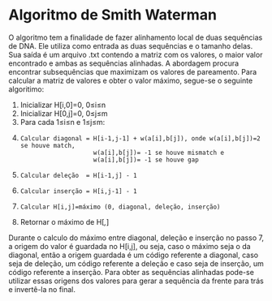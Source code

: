 # Algoritmo de Smith Waterman
O algoritmo tem a finalidade de fazer alinhamento local de duas sequências de DNA. Ele utiliza como entrada as duas sequências e o tamanho delas. Sua saída é um arquivo .txt contendo a matriz com os valores, o maior valor encontrado e ambas as sequências alinhadas. 
A abordagem procura encontrar subsequências que maximizam os valores de pareamento. Para calcular a matriz de valores e obter o valor máximo, segue-se o seguinte algoritimo:

1. Inicializar H[i,0]=0, 0≤i≤n
2. Inicializar H[0,j]=0, 0≤j≤m
3. Para cada 1≤i≤n e 1≤j≤m:
4.     Calcular diagonal = H[i-1,j-1] + w(a[i],b[j]), onde w(a[i],b[j])=2 se houve match, 
                           w(a[i],b[j])= -1 se houve mismatch e  
                           w(a[i],b[j])= -1 se houve gap
5.     Calcular deleção  = H[i-1,j] - 1
6.     Calcular inserção = H[i,j-1] - 1
7.     Calcular H[i,j]=máximo (0, diagonal, deleção, inserção)
9. Retornar o máximo de H[_,_]

Durante o calculo do máximo entre diagonal, deleção e inserção no passo 7, a origem do valor é guardada no H[i,j], ou seja, caso o máximo seja o da diagonal, então a origem guardada é um código referente a diagonal, caso seja de deleção, um código referente a deleção e caso seja de inserção, um código referente a inserção. Para obter as sequências alinhadas pode-se utilizar essas origens dos valores para gerar a sequência da frente para trás e invertê-la no final. 